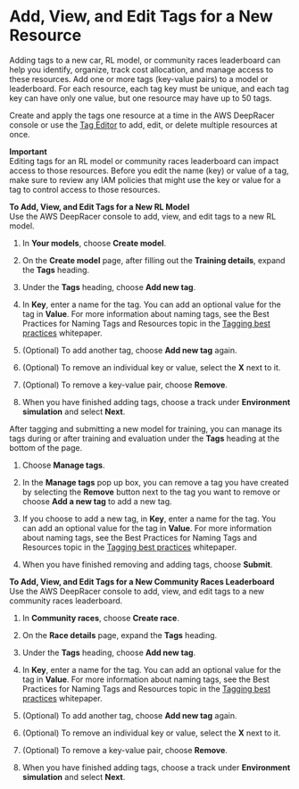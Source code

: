 # Add, View, and Edit Tags for a New Resource<a name="tags-new"></a>

Adding tags to a new car, RL model, or community races leaderboard can help you identify, organize, track cost allocation, and manage access to these resources\. Add one or more tags \(key\-value pairs\) to a model or leaderboard\. For each resource, each tag key must be unique, and each tag key can have only one value, but one resource may have up to 50 tags\.

Create and apply the tags one resource at a time in the AWS DeepRacer console or use the [Tag Editor](https://docs.aws.amazon.com/ARG/latest/userguide/tag-editor.html) to add, edit, or delete multiple resources at once\.

**Important**  
Editing tags for an RL model or community races leaderboard can impact access to those resources\. Before you edit the name \(key\) or value of a tag, make sure to review any IAM policies that might use the key or value for a tag to control access to those resources\.

**To Add, View, and Edit Tags for a New RL Model**  
Use the AWS DeepRacer console to add, view, and edit tags to a new RL model\.

1. In **Your models**, choose **Create model**\.

1. On the **Create model** page, after filling out the **Training details**, expand the **Tags** heading\.

1. Under the **Tags** heading, choose **Add new tag**\.

1. In **Key**, enter a name for the tag\. You can add an optional value for the tag in **Value**\. For more information about naming tags, see the Best Practices for Naming Tags and Resources topic in the [Tagging best practices](https://d1.awsstatic.com/whitepapers/aws-tagging-best-practices.pdf) whitepaper\.

1. \(Optional\) To add another tag, choose **Add new tag** again\.

1. \(Optional\) To remove an individual key or value, select the **X** next to it\.

1. \(Optional\) To remove a key\-value pair, choose **Remove**\.

1. When you have finished adding tags, choose a track under **Environment simulation** and select **Next**\.

After tagging and submitting a new model for training, you can manage its tags during or after training and evaluation under the **Tags** heading at the bottom of the page\.

1. Choose **Manage tags**\.

1. In the **Manage tags** pop up box, you can remove a tag you have created by selecting the **Remove** button next to the tag you want to remove or choose **Add a new tag** to add a new tag\.

1. If you choose to add a new tag, in **Key**, enter a name for the tag\. You can add an optional value for the tag in **Value**\. For more information about naming tags, see the Best Practices for Naming Tags and Resources topic in the [Tagging best practices](https://d1.awsstatic.com/whitepapers/aws-tagging-best-practices.pdf) whitepaper\.

1. When you have finished removing and adding tags, choose **Submit**\.

**To Add, View, and Edit Tags for a New Community Races Leaderboard**  
Use the AWS DeepRacer console to add, view, and edit tags to a new community races leaderboard\.

1. In **Community races**, choose **Create race**\.

1. On the **Race details** page, expand the **Tags** heading\.

1. Under the **Tags** heading, choose **Add new tag**\.

1. In **Key**, enter a name for the tag\. You can add an optional value for the tag in **Value**\. For more information about naming tags, see the Best Practices for Naming Tags and Resources topic in the [Tagging best practices](https://d1.awsstatic.com/whitepapers/aws-tagging-best-practices.pdf) whitepaper\.

1. \(Optional\) To add another tag, choose **Add new tag** again\.

1. \(Optional\) To remove an individual key or value, select the **X** next to it\.

1. \(Optional\) To remove a key\-value pair, choose **Remove**\.

1. When you have finished adding tags, choose a track under **Environment simulation** and select **Next**\.